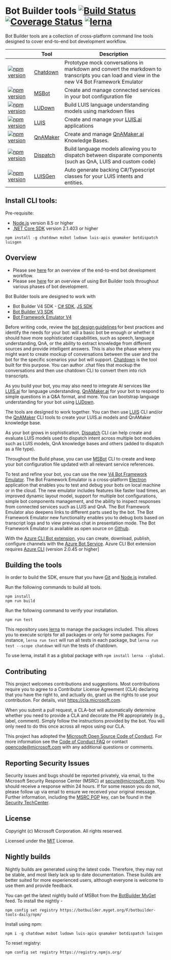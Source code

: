 # Bot Builder tools [![Build Status](https://travis-ci.org/Microsoft/botbuilder-tools.svg?branch=master)](https://travis-ci.org/Microsoft/botbuilder-tools) [![Coverage Status](https://coveralls.io/repos/github/Microsoft/botbuilder-tools/badge.svg?branch=master)](https://coveralls.io/github/Microsoft/botbuilder-tools?branch=master) [![lerna](https://img.shields.io/badge/maintained%20with-lerna-cc00ff.svg)](https://lernajs.io/)
Bot Builder tools are a collection of cross-platform command line tools designed to cover end-to-end bot development workflow.

|   | Tool | Description |
|---|------|--------------|
| [![npm version](https://badge.fury.io/js/chatdown.svg)](https://badge.fury.io/js/chatdown) | [Chatdown](packages/Chatdown) | Prototype mock conversations in markdown and convert the markdown to transcripts you can load and view in the new V4 Bot Framework Emulator |
| [![npm version](https://badge.fury.io/js/msbot.svg)](https://badge.fury.io/js/msbot) |[MSBot](packages/MSBot)| Create and manage connected services in your bot configuration file|
| [![npm version](https://badge.fury.io/js/ludown.svg)](https://badge.fury.io/js/ludown) |[LUDown](packages/Ludown)| Build LUIS language understanding models using markdown files|
| [![npm version](https://badge.fury.io/js/luis-apis.svg)](https://badge.fury.io/js/luis-apis) |[LUIS](packages/LUIS)| Create and manage your [LUIS.ai](http://luis.ai) applications |
| [![npm version](https://badge.fury.io/js/qnamaker.svg)](https://badge.fury.io/js/qnamaker) |[QnAMaker](packages/QnAMaker) | Create and manage [QnAMaker.ai](http://qnamaker.ai) Knowledge Bases. |
| [![npm version](https://badge.fury.io/js/botdispatch.svg)](https://badge.fury.io/js/botdispatch) | [Dispatch](packages/Dispatch) | Build language models allowing you to dispatch between disparate components (such as QnA, LUIS and custom code)|
| [![npm version](https://badge.fury.io/js/luisgen.svg)](https://badge.fury.io/js/luisgen)| [LUISGen](packages/LUISGen) | Auto generate backing C#/Typescript classes for your LUIS intents and entities.|
## Install CLI tools:
Pre-requisite: 
- [Node.js](https://nodejs.org/) version 8.5 or higher
- [.NET Core SDK](https://www.microsoft.com/net/download) version 2.1.403 or higher

```
npm install -g chatdown msbot ludown luis-apis qnamaker botdispatch luisgen
```

## Overview

- Please see [here](https://aka.ms/BotBuilderOverview) for an overview of the end-to-end bot development workflow. 
- Please see [here](./tools-overview.md) for an overview of using Bot Builder tools throughout various phases of bot development. 

Bot Builder tools are designed to work with
- Bot Builder V4 SDK - [C# SDK](https://github.com/microsoft/botbuilder-dotnet), [JS SDK](https://github.com/microsoft/botbuilder-js)
- [Bot Builder V3 SDK](https://github.com/microsoft/botbuilder-v3)
- [Bot Framework Emulator V4](https://github.com/Microsoft/BotFramework-Emulator/releases)

Before writing code, review the [bot design guidelines](https://docs.microsoft.com/en-us/azure/bot-service/bot-service-design-principles) for best practices and identify the needs for your bot: will a basic bot be enough or whether it should have more sophisticated capabilities, such as speech, language understanding, QnA, or the ability to extract knowledge from different sources and provide intelligent answers. This is also the phase where you might want to create mockup of conversations between the user and the bot for the specific scenarios your bot will support. [Chatdown](https://github.com/Microsoft/botbuilder-tools/tree/master/packages/Chatdown) is the tool built for this purpose. You can author .chat files that mockup the conversations and then use chatdown CLI to convert them into rich transcripts. 

As you build your bot, you may also need to integrate AI services like [LUIS.ai](http://luis.ai) for language understanding, [QnAMaker.ai](http://qnamaker.ai) for your bot to respond to simple questions in a Q&A format, and more. You can bootstrap language understanding for your bot using [LUDown](https://github.com/Microsoft/botbuilder-tools/tree/master/packages/Ludown). 

The tools are designed to work together. You can then use [LUIS](https://github.com/Microsoft/botbuilder-tools/tree/master/packages/LUIS) CLI and/or the [QnAMaker](https://github.com/Microsoft/botbuilder-tools/tree/master/packages/QnAMaker) CLI tools to create your LUIS.ai models and QnAMaker knowledge base. 

As your bot grows in sophistication, [Dispatch](https://github.com/Microsoft/botbuilder-tools/tree/master/packages/Dispatch) CLI can help create and evaluate LUIS models used to dispatch intent across multiple bot modules such as LUIS models, QnA knowledge bases and others (added to dispatch as a file type).

Throughout the Build phase, you can use [MSBot](https://github.com/Microsoft/botbuilder-tools/tree/master/packages/MSBot) CLI to create and keep your bot configuration file updated with all relevant service references.

To test and refine your bot, you can use the new [V4 Bot Framework Emulator](https://github.com/Microsoft/BotFramework-Emulator/releases). The Bot Framework Emulator is a cross-platform [Electron](https://electronjs.org/) application that enables you to test and debug your bots on local machine or in the cloud. The new emulator includes features like faster load times, an improved dynamic layout model, support for multiple bot configurations, simple bot components management, and the ability to inspect responses from connected services such as LUIS and QnA. The Bot Framework Emulator also deepens links to different parts used by the bot. The Bot Framework Emulator new functionality enables you to debug bots based on transcript logs and to view previous chat in presentation mode. The Bot Framework Emulator is available as open source on [Github](https://github.com/Microsoft/BotFramework-Emulator). 

With the [Azure CLI Bot extension](./AzureCli), you can create, download, publish, configure channels with the [Azure Bot Service](https://azure.microsoft.com/en-us/services/bot-service/). Azure CLI Bot extension requires [Azure CLI](https://docs.microsoft.com/en-us/cli/azure/install-azure-cli?view=azure-cli-latest) (version 2.0.45 or higher]

## Building the tools

In order to build the SDK, ensure that you have [Git](https://git-scm.com/downloads) and [Node.js](https://nodejs.org/en/) installed.

Run the following commands to build all tools.

```
npm install
npm run build
```

Run the following command to verify your installation.

```
npm run test
```

This repository uses [lerna](https://github.com/lerna/lerna) to manage the packages included. This allows you to execute scripts for all packages or only for some packages. For instance, `lerna run test` will run all tests in each package, but `lerna run test --scope chatdown` will run the tests of chatdown.

To use lerna, install it as a global package with `npm install lerna --global`.

## Contributing

This project welcomes contributions and suggestions.  Most contributions require you to agree to a
Contributor License Agreement (CLA) declaring that you have the right to, and actually do, grant us
the rights to use your contribution. For details, visit https://cla.microsoft.com.

When you submit a pull request, a CLA-bot will automatically determine whether you need to provide
a CLA and decorate the PR appropriately (e.g., label, comment). Simply follow the instructions
provided by the bot. You will only need to do this once across all repos using our CLA.

This project has adopted the [Microsoft Open Source Code of Conduct](https://opensource.microsoft.com/codeofconduct/).
For more information see the [Code of Conduct FAQ](https://opensource.microsoft.com/codeofconduct/faq/) or
contact [opencode@microsoft.com](mailto:opencode@microsoft.com) with any additional questions or comments.

## Reporting Security Issues
Security issues and bugs should be reported privately, via email, to the Microsoft Security Response Center (MSRC) at [secure@microsoft.com](mailto:secure@microsoft.com). You should receive a response within 24 hours. If for some reason you do not, please follow up via email to ensure we received your original message. Further information, including the [MSRC PGP](https://technet.microsoft.com/en-us/security/dn606155) key, can be found in the [Security TechCenter](https://technet.microsoft.com/en-us/security/default).

## License

Copyright (c) Microsoft Corporation. All rights reserved.

Licensed under the [MIT](LICENSE) License.

## Nightly builds

Nightly builds are generated using the latest code. Therefore, they may not be stable, and most likely lack up to date documentation. These builds are better suited for more experienced users, although everyone is welcome to use them and provide feedback.

You can get the latest nightly build of MSBot from the [BotBuilder MyGet](https://botbuilder.myget.org/gallery) feed. To install the nightly - 

```shell
npm config set registry https://botbuilder.myget.org/F/botbuilder-tools-daily/npm/
```

Install using npm:
```shell
npm i -g chatdown msbot ludown luis-apis qnamaker botdispatch luisgen
```

To reset registry:
```shell
npm config set registry https://registry.npmjs.org/
```
